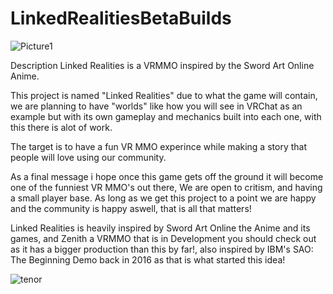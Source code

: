 # LinkedRealitiesBetaBuilds


![Picture1](https://user-images.githubusercontent.com/75220784/113460518-fa05be00-9410-11eb-8806-80ff7e30c307.png)

Description
Linked Realities is a VRMMO inspired by the Sword Art Online Anime.

This project is named "Linked Realities" due to what the game will contain, we are planning to have "worlds" like how you will see in VRChat as an example but with its own gameplay and mechanics built into each one, with this there is alot of work.

The target is to have a fun VR MMO experince while making a story that people will love using our community.

As a final message i hope once this game gets off the ground it will become one of the funniest VR MMO's out there, We are open to critism, and having a small player base. As long as we get this project to a point we are happy and the community is happy aswell, that is all that matters!

Linked Realities is heavily inspired by Sword Art Online the Anime and its games, and Zenith a VRMMO that is in Development you should check out as it has a bigger production than this by far!, also inspired by IBM's SAO: The Beginning Demo back in 2016 as that is what started this idea!


![tenor](https://user-images.githubusercontent.com/75220784/113460462-c9be1f80-9410-11eb-8eb1-8be973bb6a72.gif)

